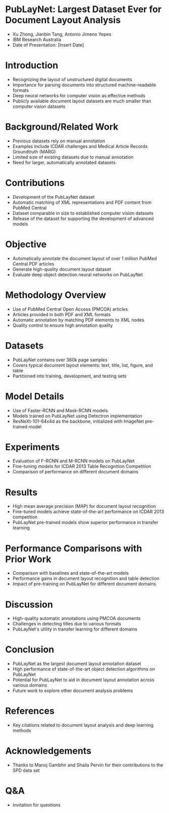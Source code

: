 # PubLayNet: Largest Dataset Ever for Document Layout Analysis
- Xu Zhong, Jianbin Tang, Antonio Jimeno Yepes
- IBM Research Australia
- Date of Presentation: [Insert Date]

# Introduction
- Recognizing the layout of unstructured digital documents
- Importance for parsing documents into structured machine-readable formats
- Deep neural networks for computer vision as effective methods
- Publicly available document layout datasets are much smaller than computer vision datasets

# Background/Related Work
- Previous datasets rely on manual annotation
- Examples include ICDAR challenges and Medical Article Records Groundtruth (MARG)
- Limited size of existing datasets due to manual annotation
- Need for larger, automatically annotated datasets

# Contributions
- Development of the PubLayNet dataset
- Automatic matching of XML representations and PDF content from PubMed Central
- Dataset comparable in size to established computer vision datasets
- Release of the dataset for supporting the development of advanced models

# Objective
- Automatically annotate the document layout of over 1 million PubMed Central PDF articles
- Generate high-quality document layout dataset
- Evaluate deep object detection neural networks on PubLayNet

# Methodology Overview
- Use of PubMed Central Open Access (PMCOA) articles
- Articles provided in both PDF and XML formats
- Automatic annotation by matching PDF elements to XML nodes
- Quality control to ensure high annotation quality

# Datasets
- PubLayNet contains over 360k page samples
- Covers typical document layout elements: text, title, list, figure, and table
- Partitioned into training, development, and testing sets

# Model Details
- Use of Faster-RCNN and Mask-RCNN models
- Models trained on PubLayNet using Detectron implementation
- ResNeXt-101-64x4d as the backbone, initialized with ImageNet pre-trained model

# Experiments
- Evaluation of F-RCNN and M-RCNN models on PubLayNet
- Fine-tuning models for ICDAR 2013 Table Recognition Competition
- Comparison of performance on different document domains

# Results
- High mean average precision (MAP) for document layout recognition
- Fine-tuned models achieve state-of-the-art performance on ICDAR 2013 competition
- PubLayNet pre-trained models show superior performance in transfer learning

# Performance Comparisons with Prior Work
- Comparison with baselines and state-of-the-art models
- Performance gains in document layout recognition and table detection
- Impact of pre-training on PubLayNet for different document domains

# Discussion
- High-quality automatic annotations using PMCOA documents
- Challenges in detecting titles due to various formats
- PubLayNet's utility in transfer learning for different domains

# Conclusion
- PubLayNet as the largest document layout annotation dataset
- High performance of state-of-the-art object detection algorithms on PubLayNet
- Potential for PubLayNet to aid in document layout annotation across various domains
- Future work to explore other document analysis problems

# References
- Key citations related to document layout analysis and deep learning methods

# Acknowledgements
- Thanks to Manoj Gambhir and Shaila Pervin for their contributions to the SPD data set

# Q&A
- Invitation for questions
